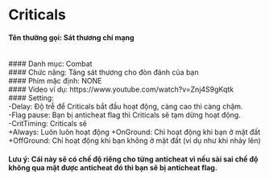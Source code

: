 # Criticals
#### Tên thường gọi: Sát thương chí mạng
</br>
#### Danh mục: Combat
</br>
#### Chức năng: Tăng sát thương cho đòn đánh của bạn
</br>
#### Phím mặc định: NONE
</br>
#### Video ví dụ: https://www.youtube.com/watch?v=Znj4S9gKqtk
</br>
#### Setting:
</br>
-Delay: Độ trễ để Criticals bắt đầu hoạt động, càng cao thì càng chậm.
</br>
-Flag pause: Bạn bị anticheat flag thì Criticals sẽ tạm dừng hoạt động.
</br>
-CritTiming: Criticals sẽ 
</br>
+Always: Luôn luôn hoạt động
+OnGround: Chỉ hoạt động khi bạn ở mặt đất
+OffGround: Chỉ hoạt động khi bạn không ở mặt đất (ví dụ như khi nhảy lên)

#### Lưu ý: Cái này sẽ có chế độ riêng cho từng anticheat vì nếu sài sai chế độ không qua mặt được anticheat đó thì bạn sẽ bị anticheat flag.
